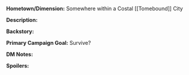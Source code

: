 **Hometown/Dimension:**    Somewhere within a Costal [[Tomebound]] City

**Description:** 


**Backstory:**


**Primary Campaign Goal:**   Survive?


**DM Notes:**


**Spoilers:**